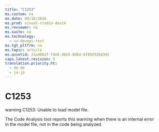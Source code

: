```yaml
---
title: "C1253"
ms.custom: na
ms.date: 09/18/2016
ms.prod: visual-studio-dev14
ms.reviewer: na
ms.suite: na
ms.technology: 
  - vs-devops-test
ms.tgt_pltfrm: na
ms.topic: article
ms.assetid: 21a4062f-fde8-40e5-8dbd-6f892926d3d2
caps.latest.revision: 5
translation.priority.ht: 
  - de-de
  - ja-jp
---
```

# C1253
warning C1253: Unable to load model file.  
  
 The Code Analysis tool reports this warning when there is an internal error in the model file, not in the code being analyzed.